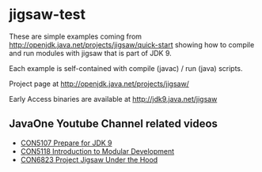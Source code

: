 # jigsaw-test

These are simple examples coming from http://openjdk.java.net/projects/jigsaw/quick-start
showing how to compile and run modules with jigsaw that is part of JDK 9.

Each example is self-contained with compile (javac) / run (java) scripts.

Project page at http://openjdk.java.net/projects/jigsaw/

Early Access binaries are available at http://jdk9.java.net/jigsaw

## JavaOne Youtube Channel related videos 
- [CON5107 Prepare for JDK 9](https://www.youtube.com/watch?v=nBAUaOoBdGU)
- [CON5118 Introduction to Modular Development](https://www.youtube.com/watch?v=a99RmjgG5Eo)
- [CON6823 Project Jigsaw Under the Hood](https://www.youtube.com/watch?v=xswtIp730Ho&list=PLPIzp-E1msrZz6RNdbDiK0nKuxAUZPs77)
